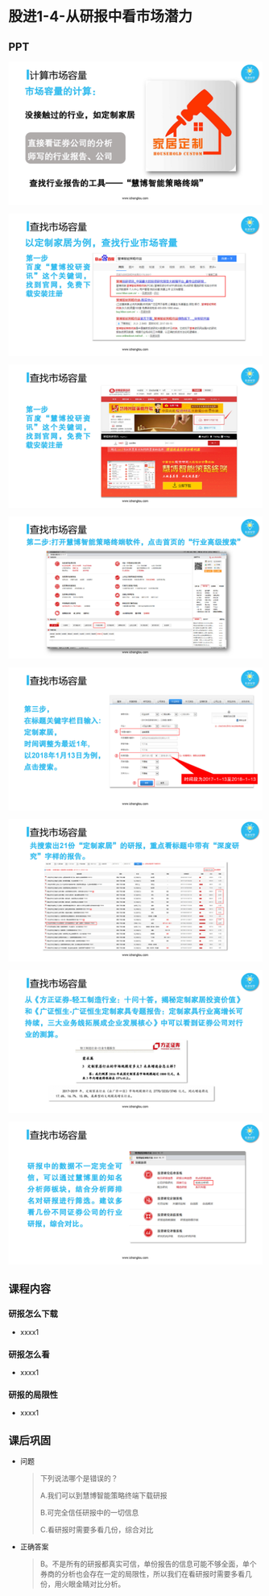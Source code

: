 # 股进1-4-从研报中看市场潜力

## PPT

![课程ppt](assets/1-4-1.jpg)

![课程ppt](assets/1-4-2.jpg)

![课程ppt](assets/1-4-3.jpg)

![课程ppt](assets/1-4-4.jpg)

![课程ppt](assets/1-4-5.jpg)

![课程ppt](assets/1-4-6.jpg)

![课程ppt](assets/1-4-7.jpg)

![课程ppt](assets/1-4-8.jpg)

## 课程内容

### 研报怎么下载

- xxxx1

  > 

### 研报怎么看

- xxxx1

  > 

### 研报的局限性

- xxxx1

  > 

## 课后巩固

- 问题

  > 下列说法哪个是错误的？
  >
  > A.我们可以到慧博智能策略终端下载研报
  >
  > B.可完全信任研报中的一切信息
  >
  > C.看研报时需要多看几份，综合对比

- 正确答案

  > B。不是所有的研报都真实可信，单份报告的信息可能不够全面，单个券商的分析也会存在一定的局限性，所以我们在看研报时需要多看几份，用火眼金睛对比分析。